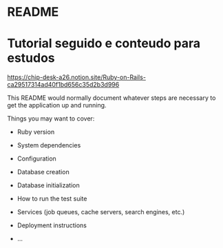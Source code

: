 # README

# Tutorial seguido e conteudo para estudos
https://chip-desk-a26.notion.site/Ruby-on-Rails-ca29517314ad40f1bd656c35d2b3d996

This README would normally document whatever steps are necessary to get the
application up and running.

Things you may want to cover:

* Ruby version

* System dependencies

* Configuration

* Database creation

* Database initialization

* How to run the test suite

* Services (job queues, cache servers, search engines, etc.)

* Deployment instructions

* ...
